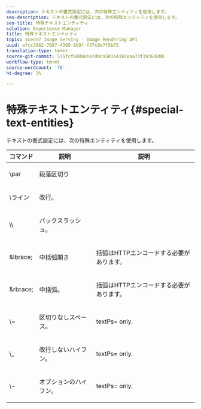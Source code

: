 ```yaml
---
description: テキストの書式設定には、次の特殊エンティティを使用します。
seo-description: テキストの書式設定には、次の特殊エンティティを使用します。
seo-title: 特殊テキストエンティティ
solution: Experience Manager
title: 特殊テキストエンティティ
topic: Scene7 Image Serving - Image Rendering API
uuid: efcc3962-7097-4395-8b9f-f37c6e7f5b75
translation-type: tm+mt
source-git-commit: 515fcf8488eba7d9ca501a4182eaa73f1936488b
workflow-type: tm+mt
source-wordcount: '76'
ht-degree: 3%

---
```



# 特殊テキストエンティティ{#special-text-entities}

テキストの書式設定には、次の特殊エンティティを使用します。

<table id="table_CFEB845C1B9A475CA52ECDFA9BB59A9D"> 
 <thead> 
  <tr> 
   <th class="entry"> コマンド </th> 
   <th class="entry"> 説明 </th> 
   <th class="entry"> 説明 </th> 
  </tr> 
 </thead>
 <tbody> 
  <tr> 
   <td> <span class="codeph"> \par</span> </td> 
   <td> <p>段落区切り </p> </td> 
   <td> <p> </p> </td> 
  </tr> 
  <tr> 
   <td> <span class="codeph"> \ライン </span> </td> 
   <td> <p>改行。 </p> </td> 
   <td> <p> </p> </td> 
  </tr> 
  <tr> 
   <td> <span class="codeph"> \\ </span> </td> 
   <td> <p>バックスラッシュ。 </p> </td> 
   <td> <p> </p> </td> 
  </tr> 
  <tr> 
   <td> <span class="codeph"> &amp;lbrace; </span> </td> 
   <td> <p>中括弧開き </p> </td> 
   <td> <p>括弧はHTTPエンコードする必要があります。 </p> </td> 
  </tr> 
  <tr> 
   <td> <span class="codeph"> &amp;rbrace; </span> </td> 
   <td> <p>中括弧。 </p> </td> 
   <td> <p>括弧はHTTPエンコードする必要があります。 </p> </td> 
  </tr> 
  <tr> 
   <td> <span class="codeph"> \~ </span> </td> 
   <td> <p>区切りなしスペース。 </p> </td> 
   <td> <p><span class="codeph"> textPs=</span> only. </p> </td> 
  </tr> 
  <tr> 
   <td> <span class="codeph"> \_</span> </td> 
   <td> <p>改行しないハイフン。 </p> </td> 
   <td> <p><span class="codeph"> textPs=</span> only. </p> </td> 
  </tr> 
  <tr> 
   <td> <span class="codeph"> \- </span> </td> 
   <td> <p>オプションのハイフン。 </p> </td> 
   <td> <p><span class="codeph"> textPs=</span> only. </p> </td> 
  </tr> 
 </tbody> 
</table>

